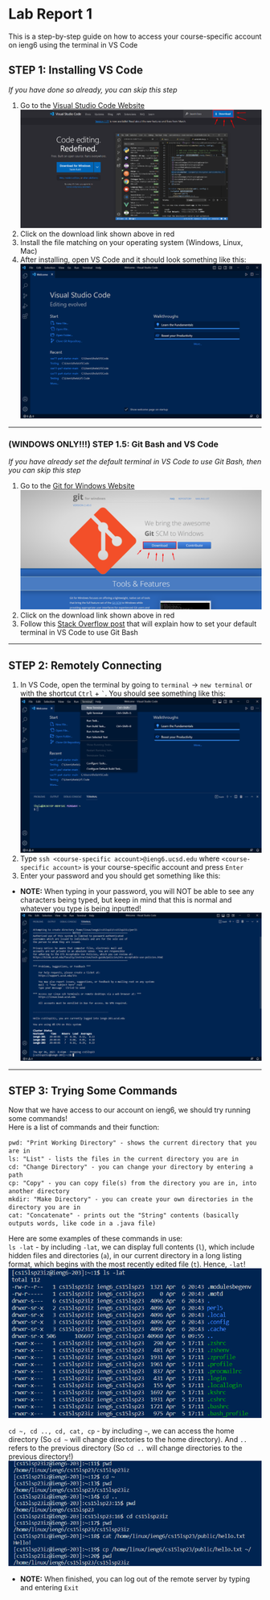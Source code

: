# **Lab Report 1**
This is a step-by-step guide on how to access your course-specific account on ieng6 using the terminal in VS Code

## **STEP 1: Installing VS Code**
*If you have done so already, you can skip this step*
1. Go to the [Visual Studio Code Website](https://code.visualstudio.com/)
![Image](downloadVSCode.png)
2. Click on the download link shown above in red
3. Install the file matching on your operating system (Windows, Linux, Mac)
4. After installing, open VS Code and it should look something like this:
![Image](VSCodeHome.png)
---

### **(WINDOWS ONLY!!!) STEP 1.5: Git Bash and VS Code**
*If you have already set the default terminal in VS Code to use Git Bash, then you can skip this step*
1. Go to the [Git for Windows Website](https://gitforwindows.org/)  
![Image](GitDownload.png)
2. Click on the download link shown above in red
3. Follow this [Stack Overflow post](https://stackoverflow.com/questions/42606837/how-do-i-use-bash-on-windows-from-the-visual-studio-code-integrated-terminal/50527994#50527994) that will explain how to set your default terminal in VS Code to use Git Bash
---

## **STEP 2: Remotely Connecting**
1. In VS Code, open the terminal by going to `terminal` -> `new terminal` or with the shortcut `Ctrl` + ``` ` ```. You should see something like this:  
![Image](TerminalVSCode.png)
2. Type `ssh <course-specific account>@ieng6.ucsd.edu` where `<course-specific account>` is your course-specific account and press `Enter`
3. Enter your password and you should get something like this:
* **NOTE:** When typing in your password, you will NOT be able to see any characters being typed, but keep in mind that this is normal and whatever you type is being inputted!
![Image](LogIn.png)
---

## **STEP 3: Trying Some Commands**
Now that we have access to our account on ieng6, we should try running some commands!  
Here is a list of commands and their function:  
```
pwd: "Print Working Directory" - shows the current directory that you are in
ls: "List" - lists the files in the current directory you are in
cd: "Change Directory" - you can change your directory by entering a path
cp: "Copy" - you can copy file(s) from the directory you are in, into another directory
mkdir: "Make Directory" - you can create your own directories in the directory you are in
cat: "Concatenate" - prints out the "String" contents (basically outputs words, like code in a .java file)
```
Here are some examples of these commands in use:  
`ls -lat`  - by including `-lat`, we can display full contents (`l`), which include hidden files and directories (`a`), in our current directory in a long listing format, which begins with the most recently edited file (`t`). Hence, `-lat`!
![Image](ls-lat.png)

`cd ~, cd .., cd, cat, cp`  - by including `~`, we can access the home directory (So `cd ~` will change directories to the home directory). And `..` refers to the previous directory (So `cd ..` will change directories to the previous directory!)
![Image](someCommands.png)

* **NOTE:** When finished, you can log out of the remote server by typing and entering `Exit`

